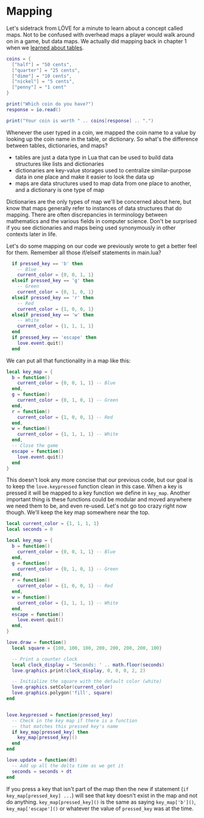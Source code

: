# Mapping

Let's sidetrack from LÖVE for a minute to learn about a concept called maps.
Not to be confused with overhead maps a player would walk around on in a game, but data maps.
We actually did mapping back in chapter 1 when we [learned about tables](/pages/01-14-tables-2.md).

```lua
coins = {
  ["half"] = "50 cents",
  ["quarter"] = "25 cents",
  ["dime"] = "10 cents",
  ["nickel"] = "5 cents",
  ["penny"] = "1 cent"
}

print("Which coin do you have?")
response = io.read()

print("Your coin is worth " .. coins[response] .. ".")
```

Whenever the user typed in a coin, we mapped the coin name to a value by looking up the coin name in the table, or dictionary.
So what's the difference between tables, dictionaries, and maps?

- tables are just a data type in Lua that can be used to build data structures like lists and dictionaries
- dictionaries are key-value storages used to centralize similar-purpose data in one place and make it easier to look the data up
- maps are data structures used to map data from one place to another, and a dictionary is one type of map

Dictionaries are the only types of map we'll be concerned about here, but know that maps generally refer to instances of data structures that do mapping.
There are often discrepancies in terminology between mathematics and the various fields in computer science.
Don't be surprised if you see dictionaries and maps being used synonymously in other contexts later in life.

Let's do some mapping on our code we previously wrote to get a better feel for them.
Remember all those if/elseif statements in main.lua?

```lua
  if pressed_key == 'b' then
    -- Blue
    current_color = {0, 0, 1, 1}
  elseif pressed_key == 'g' then
    -- Green
    current_color = {0, 1, 0, 1}
  elseif pressed_key == 'r' then
    -- Red
    current_color = {1, 0, 0, 1}
  elseif pressed_key == 'w' then
    -- White
    current_color = {1, 1, 1, 1}
  end
  if pressed_key == 'escape' then
    love.event.quit()
  end
```

We can put all that functionality in a map like this:

```lua
local key_map = {
  b = function()
    current_color = {0, 0, 1, 1} -- Blue
  end,
  g = function()
    current_color = {0, 1, 0, 1} -- Green
  end,
  r = function()
    current_color = {1, 0, 0, 1} -- Red
  end,
  w = function()
    current_color = {1, 1, 1, 1} -- White
  end,
  -- Close the game
  escape = function()
    love.event.quit()
  end
}
```

This doesn't look any more concise that our previous code, but our goal is to keep the `love.keypressed` function clean in this case.
When a key is pressed it will be mapped to a key function we define in `key_map`.
Another important thing is these functions could be modular and moved anywhere we need them to be, and even re-used.
Let's not go too crazy right now though.
We'll keep the key map somewhere near the top.

```lua
local current_color = {1, 1, 1, 1}
local seconds = 0

local key_map = {
  b = function()
    current_color = {0, 0, 1, 1} -- Blue
  end,
  g = function()
    current_color = {0, 1, 0, 1} -- Green
  end,
  r = function()
    current_color = {1, 0, 0, 1} -- Red
  end,
  w = function()
    current_color = {1, 1, 1, 1} -- White
  end,
  escape = function()
    love.event.quit()
  end,
}

love.draw = function()
  local square = {100, 100, 100, 200, 200, 200, 200, 100}

  -- Print a counter clock
  local clock_display = 'Seconds: ' .. math.floor(seconds)
  love.graphics.print(clock_display, 0, 0, 0, 2, 2)

  -- Initialize the square with the default color (white)
  love.graphics.setColor(current_color)
  love.graphics.polygon('fill', square)
end


love.keypressed = function(pressed_key)
  -- Check in the key map if there is a function
  -- that matches this pressed key's name
  if key_map[pressed_key] then
    key_map[pressed_key]()
  end
end

love.update = function(dt)
  -- Add up all the delta time as we get it
  seconds = seconds + dt
end
```

If you press a key that isn't part of the map then the new if statement (`if key_map[pressed_key] ...`) will see that key doesn't exist in the map and not do anything.
`key_map[pressed_key]()` is the same as saying `key_map['b']()`, `key_map['escape']()` or whatever the value of `pressed_key` was at the time.
